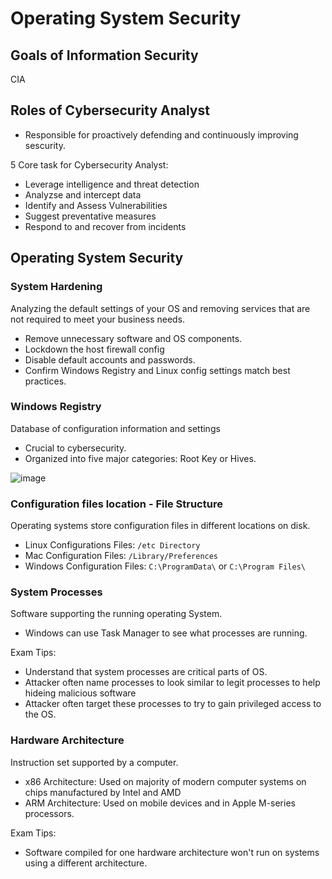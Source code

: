 # Operating System Security

## Goals of Information Security

CIA 

## Roles of Cybersecurity Analyst

- Responsible for proactively defending and continuously improving sescurity.

5 Core task for Cybersecurity Analyst:
- Leverage intelligence and threat detection
- Analyzse and intercept data
- Identify and Assess Vulnerabilities
- Suggest preventative measures
- Respond to and recover from incidents

## Operating System Security

### System Hardening

Analyzing the default settings of your OS and removing services that are not required to meet your business needs.
- Remove unnecessary software and OS components.
- Lockdown the host firewall config
- Disable default accounts and passwords.
- Confirm Windows Registry and Linux config settings match best practices.

### Windows Registry

Database of configuration information and settings
- Crucial to cybersecurity.
- Organized into five major categories: Root Key or Hives.

![image](https://github.com/user-attachments/assets/a9f47dbd-03d0-4d34-8750-bf8d3f6378b9)


### Configuration files location - File Structure

Operating systems store configuration files in different locations on disk.

- Linux Configurations Files: `/etc Directory`
- Mac Configuration Files: `/Library/Preferences`
- Windows Configuration Files: `C:\ProgramData\` or `C:\Program Files\`

### System Processes

Software supporting the running operating System.
- Windows can use Task Manager to see what processes are running.

Exam Tips:
- Understand that system processes are critical parts of OS.
- Attacker often name processes to look similar to legit processes to help hideing malicious software
- Attacker often target these processes to try to gain privileged access to the OS.

### Hardware Architecture

Instruction set supported by a computer.
- x86 Architecture: Used on majority of modern computer systems on chips manufactured by Intel and AMD
- ARM Architecture: Used on mobile devices and in Apple M-series processors.

Exam Tips:
- Software compiled for one hardware architecture won't run on systems using a different architecture.

